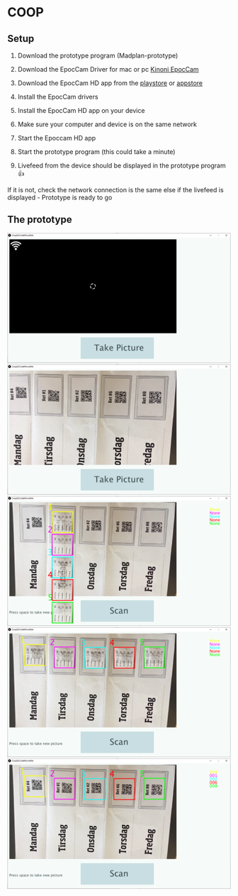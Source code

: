 # COOP


## Setup

1. Download the prototype program (Madplan-prototype)

2. Download the EpocCam Driver for mac or pc [Kinoni EpocCam](https://www.kinoni.com/)

3. Download the EpocCam HD app from the [playstore](https://play.google.com/store/apps/details?id=com.kinoni.webcampro) or [appstore](https://apps.apple.com/cz/app/epoccam-hd-webcam-for-mac-pc/id435355256)




4. Install the EpocCam drivers

5. Install the EpocCam HD app on your device

6. Make sure your computer and device is on the same network

7. Start the Epoccam HD app

8. Start the prototype program (this could take a minute)

9. Livefeed from the device should be displayed in the prototype program :+1:

If it is not, check the network connection is the same else if the livefeed is displayed - Prototype is ready to go

## The prototype


![Image of Prototype](https://github.com/AllOffDK/COOP/blob/master/img/Coop-prototype-1.PNG)
![Image of Prototype](https://github.com/AllOffDK/COOP/blob/master/img/Coop-prototype-2.PNG)
![Image of Prototype](https://github.com/AllOffDK/COOP/blob/master/img/Coop-prototype-3.PNG)
![Image of Prototype](https://github.com/AllOffDK/COOP/blob/master/img/Coop-prototype-4.PNG)
![Image of Prototype](https://github.com/AllOffDK/COOP/blob/master/img/Coop-prototype-5.PNG)


